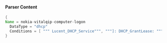 #### Parser Content
```Java
{
Name = nokia-vitalqip-computer-logon
  DataType = "dhcp"
  Conditions = [ """ Lucent_DHCP_Service""", """]: DHCP_GrantLease: """ ]
}
```